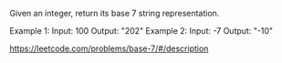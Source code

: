 Given an integer, return its base 7 string representation.

Example 1:
Input: 100
Output: "202"
Example 2:
Input: -7
Output: "-10"

https://leetcode.com/problems/base-7/#/description
